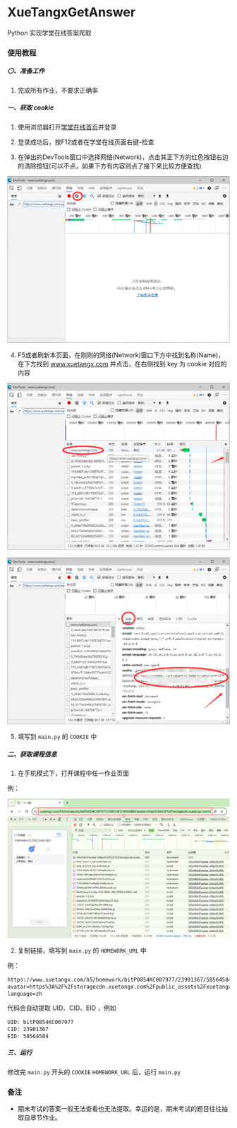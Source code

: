 # XueTangxGetAnswer

Python 实现学堂在线答案爬取

### 使用教程

##### 〇、准备工作

1. 完成所有作业，不要求正确率

##### 一、获取 cookie

1. 使用浏览器打开[学堂在线首页](https://www.xuetangx.com/)并登录

2. 登录成功后，按F12或者在学堂在线页面右键-检查  

3. 在弹出的DevTools窗口中选择网络(Network)，点击其正下方的红色按钮右边的清除按钮(可以不点，如果下方有内容则点了接下来比较方便查找)  

![1-3](images/1-3.png)

4. F5或者刷新本页面，在刚刚的网络(Network)窗口下方中找到名称(Name)，在下方找到 www.xuetangx.com 并点击，在右侧找到 key 为 cookie 对应的内容

![1-4-1](images/1-4-1.png)

![1-4-2](images/1-4-2.png)

5. 填写到 `main.py` 的 `COOKIE` 中

##### 二、获取课程信息

1. 在手机模式下，打开课程中任一作业页面

例：

![2-1](images/2-1.jpg)

2. 复制链接，填写到 `main.py` 的 `HOMEWORK_URL` 中

例：

```
https://www.xuetangx.com/h5/homework/bitP0854KC007977/23901367/58564584?avatar=https%3A%2F%2Fstoragecdn.xuetangx.com%2Fpublic_assets%2Fxuetangx%2Fimages%2Fb6ce32912ffa1c5959b0da6ceb9ce27e.avatar%402x.png&name=&user_number=null&term=latest&university_id=0&user_role=null&sessionid=null&csrftoken=undefined&xtbz=xt&django-language=zh
```

代码会自动提取 UID、CID、EID ，例如

```
UID: bitP0854KC007977
CID: 23901367
EID: 58564584
```

##### 三、运行

修改完 `main.py` 开头的 `COOKIE` `HOMEWORK_URL` 后，运行 `main.py`



### 备注

- 期末考试的答案一般无法查看也无法提取。幸运的是，期末考试的题目往往抽取自章节作业。